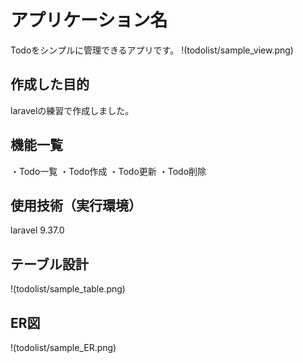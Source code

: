 # アプリケーション名
Todoをシンプルに管理できるアプリです。
!(todolist/sample_view.png)

## 作成した目的
laravelの練習で作成しました。

## 機能一覧
・Todo一覧
・Todo作成
・Todo更新
・Todo削除

## 使用技術（実行環境）
laravel 9.37.0

## テーブル設計
!(todolist/sample_table.png)

## ER図
!(todolist/sample_ER.png)